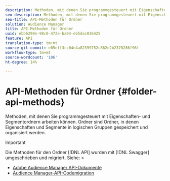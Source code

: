 ```yaml
---
description: Methoden, mit denen Sie programmgesteuert mit Eigenschaften- und Segmentordnern arbeiten können. Ordner sind Ordner, in denen Eigenschaften und Segmente in logischen Gruppen gespeichert und organisiert werden.
seo-description: Methoden, mit denen Sie programmgesteuert mit Eigenschaften- und Segmentordnern arbeiten können. Ordner sind Ordner, in denen Eigenschaften und Segmente in logischen Gruppen gespeichert und organisiert werden.
seo-title: API-Methoden für Ordner
solution: Audience Manager
title: API-Methoden für Ordner
uuid: ebb6290e-98c0-472e-ba04-eb5dac036425
feature: API
translation-type: tm+mt
source-git-commit: e05eff3cc04e4a82399752c862e2b2370286f96f
workflow-type: tm+mt
source-wordcount: '106'
ht-degree: 14%

---
```



# API-Methoden für Ordner {#folder-api-methods}

Methoden, mit denen Sie programmgesteuert mit Eigenschaften- und Segmentordnern arbeiten können. Ordner sind Ordner, in denen Eigenschaften und Segmente in logischen Gruppen gespeichert und organisiert werden.

<!-- api-folders.xml -->

>[!IMPORTANT]
>
>Die Methoden für den Ordner [!DNL API] wurden mit [!DNL Swagger] umgeschrieben und migriert. Siehe:  >
>* [Adobe Audience Manager API-Dokumente](https://bank.demdex.com/portal/swagger/index.html)
>* [Audience Manager-API-Codemigration](../../api/api-swagger-migration.md)
